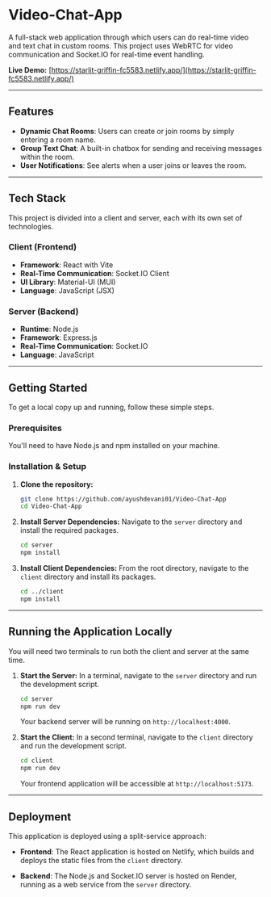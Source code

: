 ﻿# Video-Chat-App

A full-stack web application through which users can do real-time video and text chat in custom rooms. This project uses WebRTC for  video communication and Socket.IO for real-time event handling.

**Live Demo:** [https://starlit-griffin-fc5583.netlify.app/](https://starlit-griffin-fc5583.netlify.app/)

---

## Features

* **Dynamic Chat Rooms**: Users can create or join rooms by simply entering a room name.
* **Group Text Chat**: A built-in chatbox for sending and receiving messages within the room.
* **User Notifications**: See alerts when a user joins or leaves the room.

---

## Tech Stack

This project is divided into a client and server, each with its own set of technologies.

### Client (Frontend)

* **Framework**: React with Vite
* **Real-Time Communication**: Socket.IO Client
* **UI Library**: Material-UI (MUI)
* **Language**: JavaScript (JSX)

### Server (Backend)

* **Runtime**: Node.js
* **Framework**: Express.js
* **Real-Time Communication**: Socket.IO
* **Language**: JavaScript

---

## Getting Started

To get a local copy up and running, follow these simple steps.

### Prerequisites

You'll need to have Node.js and npm installed on your machine.

### Installation & Setup

1.  **Clone the repository:**
    ```bash
    git clone https://github.com/ayushdevani01/Video-Chat-App
    cd Video-Chat-App
    ```
2.  **Install Server Dependencies:**
    Navigate to the `server` directory and install the required packages.
    ```bash
    cd server
    npm install
    ```
3.  **Install Client Dependencies:**
    From the root directory, navigate to the `client` directory and install its packages.
    ```bash
    cd ../client
    npm install
    ```

---

## Running the Application Locally

You will need two terminals to run both the client and server at the same time.

1.  **Start the Server:**
    In a terminal, navigate to the `server` directory and run the development script.
    ```bash
    cd server
    npm run dev
    ```
    Your backend server will be running on `http://localhost:4000`.

2.  **Start the Client:**
    In a second terminal, navigate to the `client` directory and run the development script.
    ```bash
    cd client
    npm run dev
    ```
    Your frontend application will be accessible at `http://localhost:5173`.

---

## Deployment

This application is deployed using a split-service approach:

* **Frontend**: The React application is hosted on Netlify, which builds and deploys the static files from the `client` directory.

* **Backend**: The Node.js and Socket.IO server is hosted on Render, running as a web service from the `server` directory.
